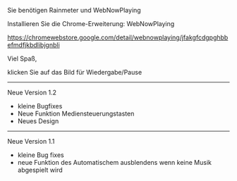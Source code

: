 Sie benötigen Rainmeter und WebNowPlaying

Installieren Sie die Chrome-Erweiterung: WebNowPlaying

https://chromewebstore.google.com/detail/webnowplaying/jfakgfcdgpghbbefmdfjkbdlibjgnbli

 Viel Spaß, 

klicken Sie auf das Bild für Wiedergabe/Pause

--------------------------------------------------------------

Neue Version 1.2

- kleine Bugfixes
- Neue Funktion Mediensteuerungstasten
- Neues Design

---------------------------------------------------------------

Neue Version 1.1
- kleine Bug fixes
- neue Funktion des Automatischem ausblendens wenn keine Musik abgespielt wird
